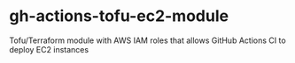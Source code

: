 # gh-actions-tofu-ec2-module
Tofu/Terraform module with AWS IAM roles that allows GitHub Actions CI to deploy EC2 instances
